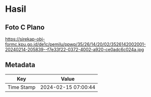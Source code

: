 # Hasil

## Foto C Plano

https://sirekap-obj-formc.kpu.go.id/de1c/pemilu/ppwp/35/26/14/20/02/3526142002001-20240214-205839--f7e33f22-0372-4002-a920-ce0adc6c024a.jpg


## Metadata

| Key        | Value               |
| ---------- | ------------------- |
| Time Stamp | 2024-02-15 07:00:44 |



